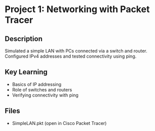 # Project 1: Networking with Packet Tracer

## Description
Simulated a simple LAN with PCs connected via a switch and router.  
Configured IPv4 addresses and tested connectivity using ping.

## Key Learning
- Basics of IP addressing
- Role of switches and routers
- Verifying connectivity with ping

## Files
- SimpleLAN.pkt (open in Cisco Packet Tracer)
